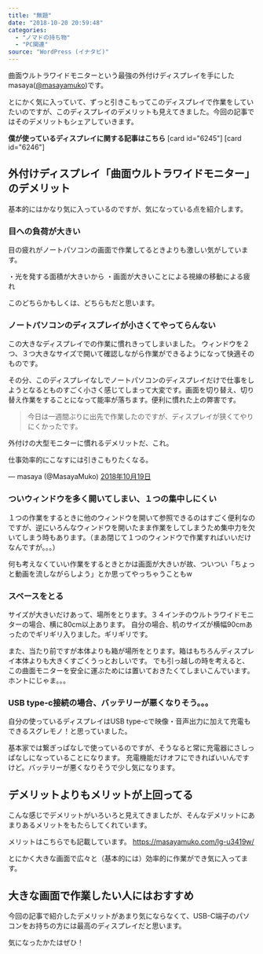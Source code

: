```yaml
---
title: "無題"
date: "2018-10-20 20:59:48"
categories:
  - "ノマドの持ち物"
  - "PC関連"
source: "WordPress (イナタビ)"
---
```


曲面ウルトラワイドモニターという最強の外付けディスプレイを手にしたmasaya([@masayamuko](https://twitter.com/MasayaMuko))です。

とにかく気に入っていて、ずっと引きこもってこのディスプレイで作業をしていたいのですが、このディスプレイのデメリットも見えてきました。今回の記事ではそのデメリットもシェアしていきます。

**僕が使っているディスプレイに関する記事はこちら**
[card id="6245"]
[card id="6246"]

## 外付けディスプレイ「曲面ウルトラワイドモニター」のデメリット

基本的にはかなり気に入っているのですが、気になっている点を紹介します。

### 目への負荷が大きい

目の疲れがノートパソコンの画面で作業してるときよりも激しい気がしています。

・光を発する面積が大きいから
・画面が大きいことによる視線の移動による疲れ

このどちらかもしくは、どちらもだと思います。

### ノートパソコンのディスプレイが小さくてやってらんない

この大きなディスプレイでの作業に慣れきってしまいました。
ウィンドウを２つ、３つ大きなサイズで開いて確認しながら作業ができるようになって快適そのものです。

その分、このディスプレイなしでノートパソコンのディスプレイだけで仕事をしようとなるとものすごく小さく感じてしまって大変です。画面を切り替え、切り替え作業をすることになって能率が落ちます。便利に慣れた上の弊害です。

> 今日は一週間ぶりに出先で作業したのですが、ディスプレイが狭くてやりにくかったです。

外付けの大型モニターに慣れるデメリットだ、これ。

仕事効率的にこなすには引きこもりたくなる。

— masaya (@MasayaMuko) [2018年10月19日](https://twitter.com/MasayaMuko/status/1053241328891383808?ref_src=twsrc%5Etfw)

### ついウィンドウを多く開いてしまい、１つの集中しにくい

１つの作業をするときに他のウィンドウを開いて参照できるのはすごく便利なのですが、逆にいろんなウィンドウを開いたまま作業をしてしまうため集中力を欠いてしまう時もあります。（まあ閉じて１つのウィンドウで作業すればいいだけなんですが。。。）

何も考えなくていい作業をするときとかは画面が大きいが故、ついつい「ちょっと動画を流しながらしよう」とか思ってやっちゃうこともw

### スペースをとる

サイズが大きいだけあって、場所をとります。３４インチのウルトラワイドモニターの場合、横に80cm以上あります。
自分の場合、机のサイズが横幅90cmあったのでギリギリ入りました。ギリギリです。

また、当たり前ですが本体よりも箱が場所をとります。箱はもちろんディスプレイ本体よりも大きくすごくうっとおしいです。
でも引っ越しの時を考えると、この曲面モニターを安全に運ぶためには置いておきたくてしまいこんでいます。ホントにじゃま。。。

### USB type-c接続の場合、バッテリーが悪くなりそう。。。

自分の使っているディスプレイはUSB type-cで映像・音声出力に加えて充電もできるスグレモノ！と思っていました。

基本家では繋ぎっぱなしで使っているのですが、そうなると常に充電器にさしっぱなしになっていることになります。
充電機能だけオフにできればいいんですけど。バッテリーが悪くなりそうで少し気になります。

## デメリットよりもメリットが上回ってる

こんな感じでデメリットがいろいろと見えてきましたが、そんなデメリットにあまりあるメリットをもたらしてくれています。

メリットはこちらでも記載しています。
https://masayamuko.com/lg-u3419w/

とにかく大きな画面で広々と（基本的には）効率的に作業ができ気に入ってます。

## 大きな画面で作業したい人にはおすすめ

今回の記事で紹介したデメリットがあまり気にならなくて、USB-C端子のパソコンをお持ちの方には最高のディスプレイだと思います。

気になったかたはぜひ！